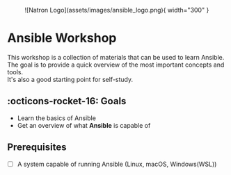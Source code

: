 <figure markdown>
  ![Natron Logo](assets/images/ansible_logo.png){ width="300" }
</figure>

# Ansible Workshop

This workshop is a collection of materials that can be used to learn Ansible.  
The goal is to provide a quick overview of the most important concepts and tools.  
It's also a good starting point for self-study.  

## :octicons-rocket-16: Goals

- Learn the basics of Ansible
- Get an overview of what **Ansible** is capable of

## Prerequisites

- [ ] A system capable of running Ansible (Linux, macOS, Windows(WSL))
